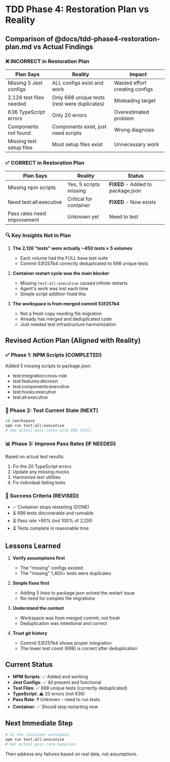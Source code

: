 # TDD Phase 4: Restoration Plan vs Reality

## Comparison of @docs/tdd-phase4-restoration-plan.md vs Actual Findings

### ❌ INCORRECT in Restoration Plan

| Plan Says | Reality | Impact |
|-----------|---------|--------|
| Missing 5 Jest configs | ALL configs exist and work | Wasted effort creating configs |
| 2,126 test files needed | Only 698 unique tests (rest were duplicates) | Misleading target |
| 636 TypeScript errors | Only 20 errors | Overestimated problem |
| Components not found | Components exist, just need scripts | Wrong diagnosis |
| Missing test setup files | Most setup files exist | Unnecessary work |

### ✅ CORRECT in Restoration Plan

| Plan Says | Reality | Status |
|-----------|---------|--------|
| Missing npm scripts | Yes, 5 scripts missing | **FIXED** - Added to package.json |
| Need test:all:executive | Critical for container | **FIXED** - Now exists |
| Pass rates need improvement | Unknown yet | Need to test |

### 🔍 Key Insights Not in Plan

1. **The 2,126 "tests" were actually ~450 tests × 5 volumes**
   - Each volume had the FULL base test suite
   - Commit 53f257b4 correctly deduplicated to 698 unique tests

2. **Container restart cycle was the main blocker**
   - Missing `test:all:executive` caused infinite restarts
   - Agent's work was lost each time
   - Simple script addition fixed this

3. **The workspace is from merged commit 53f257b4**
   - Not a fresh copy needing file migration
   - Already has merged and deduplicated code
   - Just needed test infrastructure harmonization

## Revised Action Plan (Aligned with Reality)

### ✅ Phase 1: NPM Scripts (COMPLETED)
Added 5 missing scripts to package.json:
- test:integration:cross-role
- test:features:decision
- test:components:executive
- test:hooks:executive
- test:all:executive

### 🔄 Phase 2: Test Current State (NEXT)
```bash
cd /workspace
npm run test:all:executive
# See actual pass rates with 698 tests
```

### 📊 Phase 3: Improve Pass Rates (IF NEEDED)
Based on actual test results:
1. Fix the 20 TypeScript errors
2. Update any missing mocks
3. Harmonize test utilities
4. Fix individual failing tests

### 🎯 Success Criteria (REVISED)
- ✅ Container stops restarting (DONE)
- ⏳ 698 tests discoverable and runnable
- ⏳ Pass rate >90% (not 100% of 2,126)
- ⏳ Tests complete in reasonable time

## Lessons Learned

1. **Verify assumptions first**
   - The "missing" configs existed
   - The "missing" 1,400+ tests were duplicates
   
2. **Simple fixes first**
   - Adding 5 lines to package.json solved the restart issue
   - No need for complex file migrations

3. **Understand the context**
   - Workspace was from merged commit, not fresh
   - Deduplication was intentional and correct

4. **Trust git history**
   - Commit 53f257b4 shows proper integration
   - The lower test count (698) is correct after deduplication

## Current Status

- **NPM Scripts**: ✅ Added and working
- **Jest Configs**: ✅ All present and functional
- **Test Files**: ✅ 698 unique tests (correctly deduplicated)
- **TypeScript**: ⚠️ 20 errors (not 636)
- **Pass Rate**: ❓ Unknown - need to run tests
- **Container**: ✅ Should stop restarting now

## Next Immediate Step

```bash
# In the container workspace
npm run test:all:executive
# Get actual pass rate baseline
```

Then address any failures based on real data, not assumptions.
